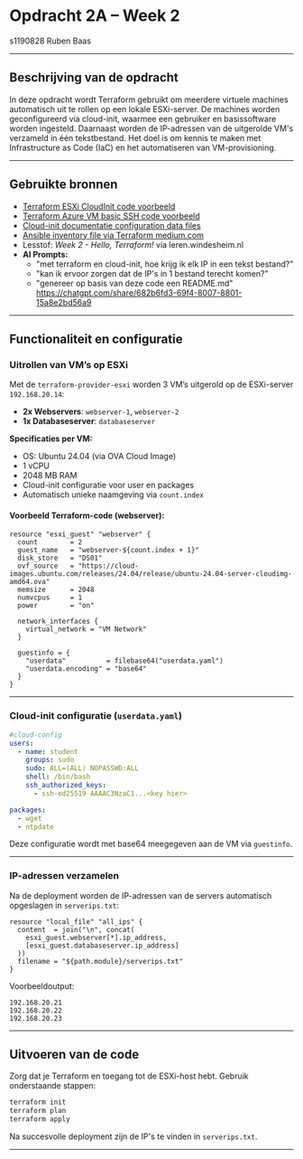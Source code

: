 # Opdracht 2A – Week 2    
s1190828 Ruben Baas

---

## Beschrijving van de opdracht

In deze opdracht wordt Terraform gebruikt om meerdere virtuele machines automatisch uit te rollen op een lokale ESXi-server. De machines worden geconfigureerd via cloud-init, waarmee een gebruiker en basissoftware worden ingesteld. Daarnaast worden de IP-adressen van de uitgerolde VM's verzameld in één tekstbestand. Het doel is om kennis te maken met Infrastructure as Code (IaC) en het automatiseren van VM-provisioning.

---

## Gebruikte bronnen  
- [Terraform ESXi CloudInit code voorbeeld](https://github.com/josenk/terraform-provider-esxi/tree/master/examples/05%20CloudInit%20and%20Templates)  
- [Terraform Azure VM basic SSH code voorbeeld](https://github.com/hashicorp/terraform-provider-azurerm/blob/main/examples/virtual-machines/linux/basic-ssh/main.tf)  
- [Cloud-init documentatie configuration data files](https://cloudinit.readthedocs.io/en/latest/tutorial/qemu.html#define-the-configuration-data-files)  
- [Ansible inventory file via Terraform medium.com](https://medium.com/@rajeshshukla_49087/ansible-inventory-file-using-terraform-b305db3ead2)  
- Lesstof: *Week 2 - Hello, Terraform!* via leren.windesheim.nl  
- **AI Prompts:**
  - "met terraform en cloud-init, hoe krijg ik elk IP in een tekst bestand?"
  - "kan ik ervoor zorgen dat de IP's in 1 bestand terecht komen?"
  - "genereer op basis van deze code een README.md"
https://chatgpt.com/share/682b6fd3-69f4-8007-8801-15a8e2bd56a9

---

## Functionaliteit en configuratie  

### Uitrollen van VM’s op ESXi  
Met de `terraform-provider-esxi` worden 3 VM’s uitgerold op de ESXi-server `192.168.20.14`:

- **2x Webservers**: `webserver-1`, `webserver-2`  
- **1x Databaseserver**: `databaseserver`  

**Specificaties per VM:**
- OS: Ubuntu 24.04 (via OVA Cloud Image)
- 1 vCPU
- 2048 MB RAM
- Cloud-init configuratie voor user en packages
- Automatisch unieke naamgeving via `count.index`

#### Voorbeeld Terraform-code (webserver):

```hcl
resource "esxi_guest" "webserver" {
  count        = 2
  guest_name   = "webserver-${count.index + 1}"
  disk_store   = "DS01"
  ovf_source   = "https://cloud-images.ubuntu.com/releases/24.04/release/ubuntu-24.04-server-cloudimg-amd64.ova"
  memsize      = 2048
  numvcpus     = 1
  power        = "on"

  network_interfaces {
    virtual_network = "VM Network"
  }

  guestinfo = {
    "userdata"          = filebase64("userdata.yaml")
    "userdata.encoding" = "base64"
  }
}
```

---

### Cloud-init configuratie (`userdata.yaml`)  

```yaml
#cloud-config
users:
  - name: student
    groups: sudo
    sudo: ALL=(ALL) NOPASSWD:ALL
    shell: /bin/bash
    ssh_authorized_keys:
      - ssh-ed25519 AAAAC3NzaC1...<key hier>

packages:
  - wget
  - ntpdate
```

Deze configuratie wordt met base64 meegegeven aan de VM via `guestinfo`.

---

### IP-adressen verzamelen  

Na de deployment worden de IP-adressen van de servers automatisch opgeslagen in `serverips.txt`:

```hcl
resource "local_file" "all_ips" {
  content  = join("\n", concat(
    esxi_guest.webserver[*].ip_address,
    [esxi_guest.databaseserver.ip_address]
  ))
  filename = "${path.module}/serverips.txt"
}
```

Voorbeeldoutput:
```
192.168.20.21
192.168.20.22
192.168.20.23
```

---

## Uitvoeren van de code  

Zorg dat je Terraform en toegang tot de ESXi-host hebt. Gebruik onderstaande stappen:

```bash
terraform init
terraform plan
terraform apply
```

Na succesvolle deployment zijn de IP's te vinden in `serverips.txt`.

---

